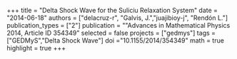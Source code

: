 +++
title = "Delta Shock Wave for the Suliciu Relaxation System"
date = "2014-06-18"
authors = ["delacruz-r", "Galvis, J.","juajibioy-j", "Rendón L."]
publication_types = ["2"]
publication = ""Advances in Mathematical Physics 2014, Article ID 354349"
selected = false
projects = ["gedmys"]
tags = ["GEDMyS","Delta Shock Wave"]
doi ="10.1155/2014/354349"
math = true
highlight = true
+++
